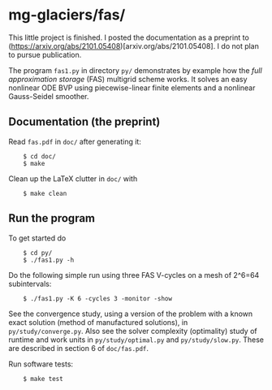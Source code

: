 # mg-glaciers/fas/

This little project is finished.  I posted the documentation as a preprint to (https://arxiv.org/abs/2101.05408)[arxiv.org/abs/2101.05408].  I do not plan to pursue publication.

The program `fas1.py` in directory `py/` demonstrates by example how the _full approximation storage_ (FAS) multigrid scheme works.  It solves an easy nonlinear ODE BVP using piecewise-linear finite elements and a nonlinear Gauss-Seidel smoother.

## Documentation (the preprint)

Read `fas.pdf` in `doc/` after generating it:

        $ cd doc/
        $ make

Clean up the LaTeX clutter in `doc/` with

        $ make clean

## Run the program

To get started do

        $ cd py/
        $ ./fas1.py -h

Do the following simple run using three FAS V-cycles on a mesh of 2^6=64 subintervals:

        $ ./fas1.py -K 6 -cycles 3 -monitor -show

See the convergence study, using a version of the problem with a known exact solution (method of manufactured solutions), in `py/study/converge.py`.  Also see the solver complexity (optimality) study of runtime and work units in `py/study/optimal.py` and `py/study/slow.py`.  These are described in section 6 of `doc/fas.pdf`.

Run software tests:

        $ make test

